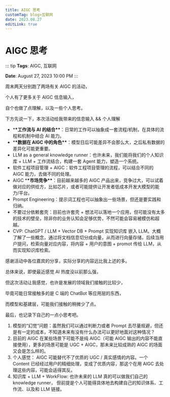 ```yaml
---
title: AIGC 思考
customTag: blog>互联网
date: 2023.08.27
editLink: true
---
```


# AIGC 思考

::: tip
**Tags**: AIGC, 互联网

**Date**: August 27, 2023 10:00 PM
:::

周末两天分别跑了两场有关 AIGC 的活动，

个人有了更多关于 AIGC 信息输入，

自个也做了点理解，以及一些个人思考。

下方先说一下，本次活动给我带来的信息输入 && 个人理解

- \***\*工作流与 AI 的结合\*\***：日常的工作可以抽象成一套流程/机制，在具体的流程和机制中结合 AI 能力。
- \***\*数据在 AIGC 中的角色\*\***：模型日后可能差异不会那么大，之后私有数据的差异化可能更重要。
- LLM as a general knowledge runner：也许未来，我们能将我们的个人知识库 + LLM + 工作流结合，构建一套 Agent 能力，塑造一个系统。
- 软件工程项目管理 + AIGC：软件工程项目管理的流程，可以结合不同的 AIGC 能力，去做不同的处理。
- AIGC \***\*市场竞争\*\***：目前越来越多的 AIGC 产品出来，竞争过大，可以试着做对应的供给方，比如芯片，或者可能提供让开发者低成本开发大模型的能力/平台。
- Prompt Engineering：提示词工程也可以抽象出一些场景，但还是要实践和归纳。
- 不要过分依赖套壳：目前也许套壳 + 想法可以落地一个应用，但可能没有太多的技术的壁垒，除非你的业务认知会足够优势，不然可能会容易被模仿和超越。
- CVP: ChatGPT / LLM + Vector DB + Prompt 实现知识库 嵌入 LLM。大概了解了一些概念，通过将文档信息切分成向量，从而进行向量存储，后续当用户提问，检索向量对应内容，将内容 + 用户的意图 + promot 传给 LLM，从而实现知识库检索。

感谢活动中各位嘉宾的分享，实际分享的内容远比我上述的多。

总体来说，即使最近感觉 AI 热度没以前那么强，

但这次活动让我感觉，也许是发展的领域我们接触的比较少，

毕竟可能日常接触多的是 C 端的 ChatBot 等应用层的东西，

而模型和基建层，可能我们接触的稍微少了点。

最后，也记录下自己的一点小思考吧。

1. 模型的“幻觉“问题：虽然我们可以通过判断力或者 Prompt 去尽量规避，但还是有一定的成本，不知道未来有没有什么办法可以更好地面对这种情况？
2. 目前的 AIGC 在某些场景下可能不是纯 AIGC（可能 AIGC 输出的内容不能直接使用），更多的场景可能是 UGC + AIGC，那未来比较成熟的 AIGC 的场面又会是怎么样的。
3. 个人感觉： AIGC 可能替代不了优质的 UGC / 真实感情的内容。一个 Content 已经经过用户的精细处理，变成了优质内容，那这个在用 AIGC 去处理这些内容，可能会适得其反。
4. 知识库 + LLM + WorkFlow: 也许未来的 LLM 真的可以做我们自己的 knowledge runner， 但前提是个人可能得具体地去构建自己的知识体系、工作流、以及和 LLM 链接。
